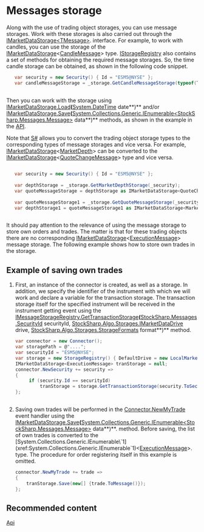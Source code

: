 # Messages storage

Along with the use of trading object storages, you can use message storages. Work with these storages is also carried out through the [IMarketDataStorage\<TMessage\>](xref:StockSharp.Algo.Storages.IMarketDataStorage`1). interface. For example, to work with candles, you can use the storage of the [IMarketDataStorage](xref:StockSharp.Algo.Storages.IMarketDataStorage)\<[CandleMessage](xref:StockSharp.Messages.CandleMessage)\> type. [IStorageRegistry](xref:StockSharp.Algo.Storages.IStorageRegistry) also contains a set of methods for obtaining the required message storages. So, the time candle storage can be obtained, as shown in the following code snippet. 

```cs
   var security = new Security() { Id = "ESM5@NYSE" };
   var candleMessageStorage = _storage.GetCandleMessageStorage(typeof(TimeFrameCandleMessage), security, TimeSpan.FromMinutes(1));
	
```

Then you can work with the storage using [IMarketDataStorage.Load](xref:StockSharp.Algo.Storages.IMarketDataStorage.Load(System.DateTime))**(**[System.DateTime](xref:System.DateTime) date**)** and\/or [IMarketDataStorage.Save](xref:StockSharp.Algo.Storages.IMarketDataStorage.Save(System.Collections.Generic.IEnumerable{StockSharp.Messages.Message}))**(**[System.Collections.Generic.IEnumerable\<StockSharp.Messages.Message\>](xref:System.Collections.Generic.IEnumerable`1) data**)** methods, as shown in the example in the [API](StoragesApi.md). 

Note that [S\#](StockSharpAbout.md) allows you to convert the trading object storage types to the corresponding types of message storages and vice versa. For example, [IMarketDataStorage](xref:StockSharp.Algo.Storages.IMarketDataStorage)\<[MarketDepth](xref:StockSharp.BusinessEntities.MarketDepth)\> can be converted to the [IMarketDataStorage](xref:StockSharp.Algo.Storages.IMarketDataStorage)\<[QuoteChangeMessage](xref:StockSharp.Messages.QuoteChangeMessage)\> type and vice versa. 

```cs
	
   var security = new Security() { Id = "ESM5@NYSE" };
   
   var depthStorage = _storage.GetMarketDepthStorage(_security);
   var quoteMessageStorage = depthStorage as IMarketDataStorage<QuoteChangeMessage>;
   
   var quoteMessageStorage1 = _storage.GetQuoteMessageStorage(_security);
   var depthStorage1 = quoteMessageStorage1 as IMarketDataStorage<MarketDepth>;
	
```

It should pay attention to the relevance of using the message storage to store own orders and trades. The matter is that for these trading objects there are no corresponding [IMarketDataStorage](xref:StockSharp.Algo.Storages.IMarketDataStorage)\<[ExecutionMessage](xref:StockSharp.Messages.ExecutionMessage)\> message storage. The following example shows how to store own trades in the storage. 

## Example of saving own trades

1. First, an instance of the connector is created, as well as a storage. In addition, we specify the identifier of the instrument with which we will work and declare a variable for the transaction storage. The transaction storage itself for the specified instrument will be received in the instrument getting event using the [IMessageStorageRegistry.GetTransactionStorage](xref:StockSharp.Algo.Storages.IMessageStorageRegistry.GetTransactionStorage(StockSharp.Messages.SecurityId,StockSharp.Algo.Storages.IMarketDataDrive,StockSharp.Algo.Storages.StorageFormats))**(**[StockSharp.Messages.SecurityId](xref:StockSharp.Messages.SecurityId) securityId, [StockSharp.Algo.Storages.IMarketDataDrive](xref:StockSharp.Algo.Storages.IMarketDataDrive) drive, [StockSharp.Algo.Storages.StorageFormats](xref:StockSharp.Algo.Storages.StorageFormats) format**)** method. 

   ```cs
   var connector = new Connector();
   var storagePath = @"....";
   var securityId = "ESM5@NYSE";
   var storage = new StorageRegistry() { DefaultDrive = new LocalMarketDataDrive(storagePath) };
   IMarketDataStorage<ExecutionMessage> tranStorage = null;
   connector.NewSecurity += security =>
   {
   		if (security.Id == securityId)
   			tranStorage = storage.GetTransactionStorage(security.ToSecurityId());
   };
    
   ```
2. Saving own trades will be performed in the [Connector.NewMyTrade](xref:StockSharp.Algo.Connector.NewMyTrade) event handler using the [IMarketDataStorage.Save](xref:StockSharp.Algo.Storages.IMarketDataStorage.Save(System.Collections.Generic.IEnumerable{StockSharp.Messages.Message}))**(**[System.Collections.Generic.IEnumerable\<StockSharp.Messages.Message\>](xref:System.Collections.Generic.IEnumerable`1) data**)**. method. Before saving, the list of own trades is converted to the [System.Collections.Generic.IEnumerable\`1](xref:System.Collections.Generic.IEnumerable`1)\<[ExecutionMessage](xref:StockSharp.Messages.ExecutionMessage)\>. type. The procedure for order registering itself in this example is omitted. 

   ```cs
   connector.NewMyTrade += trade =>
   {
       tranStorage.Save(new[] {trade.ToMessage()});
   };
   ```

## Recommended content

[Api](StoragesApi.md)
